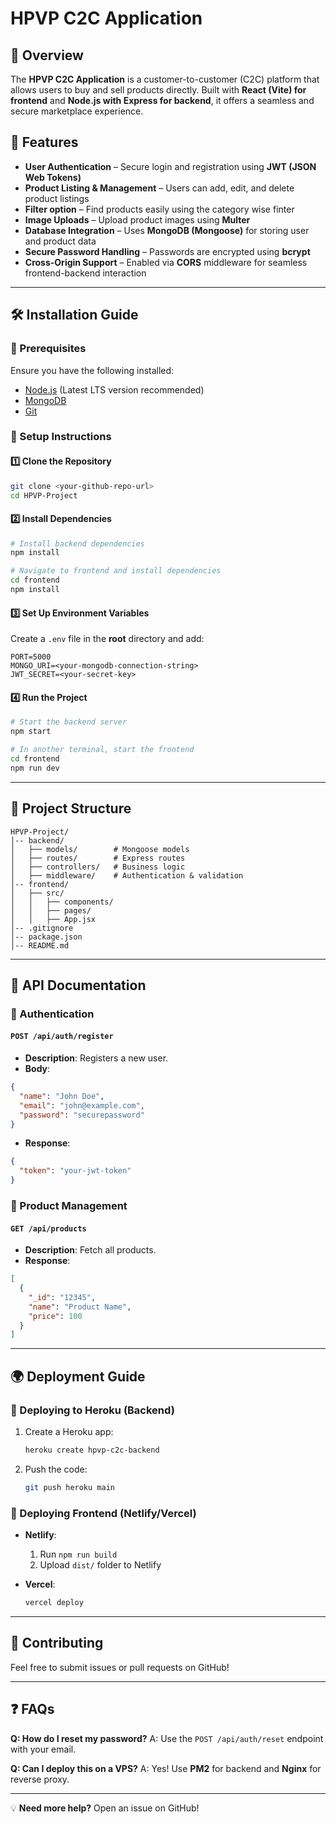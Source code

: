# HPVP C2C Application

## 📌 Overview
The **HPVP C2C Application** is a customer-to-customer (C2C) platform that allows users to buy and sell products directly. Built with **React (Vite) for frontend** and **Node.js with Express for backend**, it offers a seamless and secure marketplace experience.

## 🚀 Features
- **User Authentication** – Secure login and registration using **JWT (JSON Web Tokens)**
- **Product Listing & Management** – Users can add, edit, and delete product listings
- **Filter option** – Find products easily using the category wise finter
- **Image Uploads** – Upload product images using **Multer**
- **Database Integration** – Uses **MongoDB (Mongoose)** for storing user and product data
- **Secure Password Handling** – Passwords are encrypted using **bcrypt**
- **Cross-Origin Support** – Enabled via **CORS** middleware for seamless frontend-backend interaction

---

## 🛠️ Installation Guide

### 🔹 Prerequisites
Ensure you have the following installed:
- [Node.js](https://nodejs.org/) (Latest LTS version recommended)
- [MongoDB](https://www.mongodb.com/)
- [Git](https://git-scm.com/)

### 🔹 Setup Instructions
#### 1️⃣ Clone the Repository
```sh
git clone <your-github-repo-url>
cd HPVP-Project
```
#### 2️⃣ Install Dependencies
```sh
# Install backend dependencies
npm install

# Navigate to frontend and install dependencies
cd frontend
npm install
```

#### 3️⃣ Set Up Environment Variables
Create a `.env` file in the **root** directory and add:
```
PORT=5000
MONGO_URI=<your-mongodb-connection-string>
JWT_SECRET=<your-secret-key>
```

#### 4️⃣ Run the Project
```sh
# Start the backend server
npm start

# In another terminal, start the frontend
cd frontend
npm run dev
```

---

## 📌 Project Structure
```
HPVP-Project/
│-- backend/
│   ├── models/        # Mongoose models
│   ├── routes/        # Express routes
│   ├── controllers/   # Business logic
│   ├── middleware/    # Authentication & validation
│-- frontend/
│   ├── src/
│   │   ├── components/
│   │   ├── pages/
│   │   ├── App.jsx
│-- .gitignore
│-- package.json
│-- README.md
```

---

## 📡 API Documentation
### 🔹 Authentication
#### `POST /api/auth/register`
- **Description**: Registers a new user.
- **Body**:
```json
{
  "name": "John Doe",
  "email": "john@example.com",
  "password": "securepassword"
}
```
- **Response**:
```json
{
  "token": "your-jwt-token"
}
```

### 🔹 Product Management
#### `GET /api/products`
- **Description**: Fetch all products.
- **Response**:
```json
[
  {
    "_id": "12345",
    "name": "Product Name",
    "price": 100
  }
]
```

---

## 🌍 Deployment Guide
### 🔹 Deploying to Heroku (Backend)
1. Create a Heroku app:
   ```sh
   heroku create hpvp-c2c-backend
   ```
2. Push the code:
   ```sh
   git push heroku main
   ```

### 🔹 Deploying Frontend (Netlify/Vercel)
- **Netlify**: 
  1. Run `npm run build`
  2. Upload `dist/` folder to Netlify

- **Vercel**:
  ```sh
  vercel deploy
  ```

---

## 🤝 Contributing
Feel free to submit issues or pull requests on GitHub!

---

## ❓ FAQs
**Q: How do I reset my password?**
A: Use the `POST /api/auth/reset` endpoint with your email.

**Q: Can I deploy this on a VPS?**
A: Yes! Use **PM2** for backend and **Nginx** for reverse proxy.

---

💡 **Need more help?** Open an issue on GitHub!
